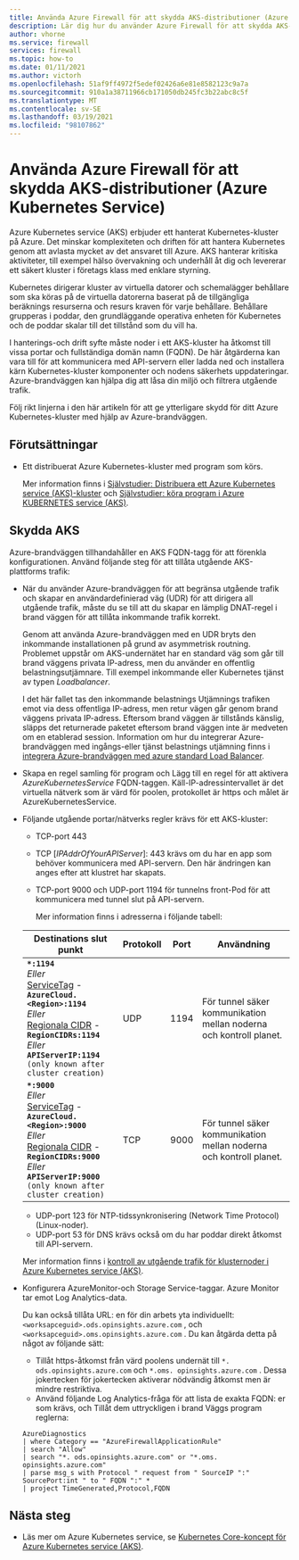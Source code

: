 ```yaml
---
title: Använda Azure Firewall för att skydda AKS-distributioner (Azure Kubernetes Service)
description: Lär dig hur du använder Azure Firewall för att skydda AKS-distributioner (Azure Kubernetes service)
author: vhorne
ms.service: firewall
services: firewall
ms.topic: how-to
ms.date: 01/11/2021
ms.author: victorh
ms.openlocfilehash: 51af9ff4972f5edef02426a6e81e8582123c9a7a
ms.sourcegitcommit: 910a1a38711966cb171050db245fc3b22abc8c5f
ms.translationtype: MT
ms.contentlocale: sv-SE
ms.lasthandoff: 03/19/2021
ms.locfileid: "98107862"
---
```

# <a name="use-azure-firewall-to-protect-azure-kubernetes-service-aks-deployments"></a>Använda Azure Firewall för att skydda AKS-distributioner (Azure Kubernetes Service)

Azure Kubernetes service (AKS) erbjuder ett hanterat Kubernetes-kluster på Azure. Det minskar komplexiteten och driften för att hantera Kubernetes genom att avlasta mycket av det ansvaret till Azure. AKS hanterar kritiska aktiviteter, till exempel hälso övervakning och underhåll åt dig och levererar ett säkert kluster i företags klass med enklare styrning.

Kubernetes dirigerar kluster av virtuella datorer och schemalägger behållare som ska köras på de virtuella datorerna baserat på de tillgängliga beräknings resurserna och resurs kraven för varje behållare. Behållare grupperas i poddar, den grundläggande operativa enheten för Kubernetes och de poddar skalar till det tillstånd som du vill ha.

I hanterings-och drift syfte måste noder i ett AKS-kluster ha åtkomst till vissa portar och fullständiga domän namn (FQDN). De här åtgärderna kan vara till för att kommunicera med API-servern eller ladda ned och installera kärn Kubernetes-kluster komponenter och nodens säkerhets uppdateringar. Azure-brandväggen kan hjälpa dig att låsa din miljö och filtrera utgående trafik.

Följ rikt linjerna i den här artikeln för att ge ytterligare skydd för ditt Azure Kubernetes-kluster med hjälp av Azure-brandväggen.

## <a name="prerequisites"></a>Förutsättningar

- Ett distribuerat Azure Kubernetes-kluster med program som körs.

   Mer information finns i [Självstudier: Distribuera ett Azure Kubernetes service (AKS)-kluster](../aks/tutorial-kubernetes-deploy-cluster.md) och [Självstudier: köra program i Azure KUBERNETES service (AKS)](../aks/tutorial-kubernetes-deploy-application.md).


## <a name="securing-aks"></a>Skydda AKS

Azure-brandväggen tillhandahåller en AKS FQDN-tagg för att förenkla konfigurationen. Använd följande steg för att tillåta utgående AKS-plattforms trafik:

- När du använder Azure-brandväggen för att begränsa utgående trafik och skapar en användardefinierad väg (UDR) för att dirigera all utgående trafik, måste du se till att du skapar en lämplig DNAT-regel i brand väggen för att tillåta inkommande trafik korrekt. 

   Genom att använda Azure-brandväggen med en UDR bryts den inkommande installationen på grund av asymmetrisk routning. Problemet uppstår om AKS-undernätet har en standard väg som går till brand väggens privata IP-adress, men du använder en offentlig belastningsutjämnare. Till exempel inkommande eller Kubernetes tjänst av typen *Loadbalancer*.

   I det här fallet tas den inkommande belastnings Utjämnings trafiken emot via dess offentliga IP-adress, men retur vägen går genom brand väggens privata IP-adress. Eftersom brand väggen är tillstånds känslig, släpps det returnerade paketet eftersom brand väggen inte är medveten om en etablerad session. Information om hur du integrerar Azure-brandväggen med ingångs-eller tjänst belastnings utjämning finns i [integrera Azure-brandväggen med azure standard Load Balancer](integrate-lb.md).
- Skapa en regel samling för program och Lägg till en regel för att aktivera *AzureKubernetesService* FQDN-taggen. Käll-IP-adressintervallet är det virtuella nätverk som är värd för poolen, protokollet är https och målet är AzureKubernetesService.
- Följande utgående portar/nätverks regler krävs för ett AKS-kluster:

   - TCP-port 443
   - TCP [*IPAddrOfYourAPIServer*]: 443 krävs om du har en app som behöver kommunicera med API-servern. Den här ändringen kan anges efter att klustret har skapats.
   - TCP-port 9000 och UDP-port 1194 för tunnelns front-Pod för att kommunicera med tunnel slut på API-servern.

      Mer information finns i adresserna i följande tabell:

   | Destinations slut punkt                                                             | Protokoll | Port    | Användning  |
   |----------------------------------------------------------------------------------|----------|---------|------|
   | **`*:1194`** <br/> *Eller* <br/> [ServiceTag](../virtual-network/service-tags-overview.md#available-service-tags) - **`AzureCloud.<Region>:1194`** <br/> *Eller* <br/> [Regionala CIDR](../virtual-network/service-tags-overview.md#discover-service-tags-by-using-downloadable-json-files) - **`RegionCIDRs:1194`** <br/> *Eller* <br/> **`APIServerIP:1194`** `(only known after cluster creation)`  | UDP           | 1194      | För tunnel säker kommunikation mellan noderna och kontroll planet. |
   | **`*:9000`** <br/> *Eller* <br/> [ServiceTag](../virtual-network/service-tags-overview.md#available-service-tags) - **`AzureCloud.<Region>:9000`** <br/> *Eller* <br/> [Regionala CIDR](../virtual-network/service-tags-overview.md#discover-service-tags-by-using-downloadable-json-files) - **`RegionCIDRs:9000`** <br/> *Eller* <br/> **`APIServerIP:9000`** `(only known after cluster creation)`  | TCP           | 9000      | För tunnel säker kommunikation mellan noderna och kontroll planet. |

   - UDP-port 123 för NTP-tidssynkronisering (Network Time Protocol) (Linux-noder).
   - UDP-port 53 för DNS krävs också om du har poddar direkt åtkomst till API-servern.

   Mer information finns i [kontroll av utgående trafik för klusternoder i Azure Kubernetes service (AKS)](../aks/limit-egress-traffic.md).
- Konfigurera AzureMonitor-och Storage Service-taggar. Azure Monitor tar emot Log Analytics-data.

   Du kan också tillåta URL: en för din arbets yta individuellt: `<worksapceguid>.ods.opinsights.azure.com` , och `<worksapceguid>.oms.opinsights.azure.com` . Du kan åtgärda detta på något av följande sätt:

    - Tillåt https-åtkomst från värd poolens undernät till `*. ods.opinsights.azure.com` och `*.oms. opinsights.azure.com` . Dessa jokertecken för jokertecken aktiverar nödvändig åtkomst men är mindre restriktiva.
    - Använd följande Log Analytics-fråga för att lista de exakta FQDN: er som krävs, och Tillåt dem uttryckligen i brand Väggs program reglerna:
   ```
   AzureDiagnostics 
   | where Category == "AzureFirewallApplicationRule" 
   | search "Allow" 
   | search "*. ods.opinsights.azure.com" or "*.oms. opinsights.azure.com"
   | parse msg_s with Protocol " request from " SourceIP ":" SourcePort:int " to " FQDN ":" * 
   | project TimeGenerated,Protocol,FQDN 
   ```


## <a name="next-steps"></a>Nästa steg

- Läs mer om Azure Kubernetes service, se [Kubernetes Core-koncept för Azure Kubernetes service (AKS)](../aks/concepts-clusters-workloads.md).
